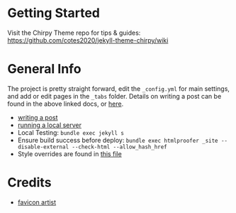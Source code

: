 # Getting Started

Visit the Chirpy Theme repo for tips & guides: https://github.com/cotes2020/jekyll-theme-chirpy/wiki

# General Info

The project is pretty straight forward, edit the `_config.yml` for main settings, and add or edit pages in the `_tabs` folder. Details on writing a post can be found in the above linked docs, or [here](https://chirpy.cotes.page/posts/write-a-new-post/).

- [writing a post](https://chirpy.cotes.page/posts/write-a-new-post/)
- [running a local server](https://chirpy.cotes.page/posts/getting-started/#running-local-server)
- Local Testing: `bundle exec jekyll s`
- Ensure build success before deploy: `bundle exec htmlproofer _site --disable-external --check-html --allow_hash_href`
- Style overrides are found in [this file](_sass/variables-override.scss)

# Credits

- [favicon artist](https://www.flaticon.com/authors/royyan-wijaya)
